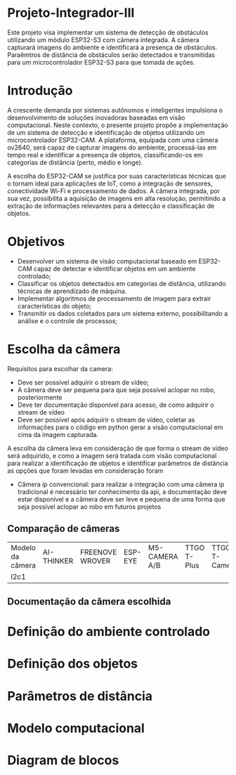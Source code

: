 # Projeto-Integrador-III
Este projeto visa implementar um sistema de detecção de obstáculos utilizando um módulo ESP32-S3 com câmera integrada. A câmera capturará imagens do ambiente e identificará a presença de obstáculos. Paraêmtros de distância de obstáculos serão detectados e transmitidas para um microcontrolador ESP32-S3 para que tomada de ações.  
<h1> Introdução</h1>
<p> A crescente demanda por sistemas autônomos e inteligentes impulsiona o desenvolvimento de soluções inovadoras baseadas em visão computacional. Neste contexto, o presente projeto propõe a implementação de um sistema de detecção e identificação de objetos utilizando um microcontrolador ESP32-CAM. A plataforma, equipada com uma câmera ov2640, será capaz de capturar imagens do ambiente, processá-las em tempo real e identificar a presença de objetos, classificando-os em categorias de distância (perto, médio e longe).

A escolha do ESP32-CAM se justifica por suas características técnicas que o tornam ideal para aplicações de IoT, como a integração de sensores, conectividade Wi-Fi e processamento de dados. A câmera integrada, por sua vez, possibilita a aquisição de imagens em alta resolução, permitindo a extração de informações relevantes para a detecção e classificação de objetos. </p>
<h1>Objetivos</h1>
  <ul>
  <li>Desenvolver um sistema de visão computacional baseado em ESP32-CAM capaz de detectar e identificar objetos em um ambiente controlado;</li>
  <li>Classificar os objetos detectados em categorias de distância, utilizando técnicas de aprendizado de máquina.</li>
  <li>Implementar algoritmos de processamento de imagem para extrair características do objeto;</li >
  <li>Transmitir os dados coletados para um sistema externo, possibilitando a análise e o controle de processos;</li>
  </ul>
  <h1>Escolha da câmera</h1>
  <p>Requisitos para escolhar da camera:
  <ul>
  <li>Deve ser possível adquirir o stream de vídeo;</li>
  <li>A câmera deve ser pequena para que seja possível aclopar no robo, posteriormente</li>
  <li>Deve ter documentação disponível para acesso, de como adquirir o stream de vídeo</li>
  <li>Deve ser possível após adquirir o stream de vídeo, coletar as informações para o código em python gerar a visão computacional em cima da imagem capturada.</li>
  </ul></p>
  <p>A escolha da câmera leva em consideração de que forma o stream de vídeo será adquirido, e como a imagem será tratada com visão computacional para realizar a identificação de objetos e identificar parâmetros de distância as opções que foram levadas em consideração foram
  <ul>
  <li>Câmera ip convencional: para realizar a integração com uma câmera ip tradicional é necessário ter conhecimento da api, a documentação deve estar disponível e a câmera deve ser leve e pequena de uma forma que seja possível aclopar ao robo em futuros projetos</li>
  </ul>
  </p>
  <h2>Comparação de câmeras</h2>
  <table><tr><td>Modelo da câmera</td><td>AI-THINKER</td><td>FREENOVE WROVER</td><td>ESP-EYE</td><td>M5-CAMERA A/B</td><td>TTGO T-Plus</td><td>TTGO T-Camera
</td><td>T-Journal</td><td>M5 ESP32-Camera</td></tr>
  <tr><td>l2c1</td></tr></table>
  <h2>Documentação da câmera escolhida</h2>
  <h1>Definição do ambiente controlado</h1>
  <h1>Definição dos objetos</h1>
  <h1>Parâmetros de distância</h1>
  <h1>Modelo computacional</h1>
  <h1>Diagram de blocos</h1>
  